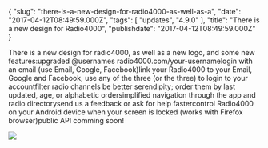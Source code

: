 {
    "slug": "there-is-a-new-design-for-radio4000-as-well-as-a",
    "date": "2017-04-12T08:49:59.000Z",
    "tags": [
        "updates",
        "4.9.0"
    ],
    "title": "There is a new design for Radio4000",
    "publishdate": "2017-04-12T08:49:59.000Z"
}

There is a new design for radio4000, as well as a new logo, and some new features:upgraded @usernames radio4000.com/your-usernamelogin with an email (use Email, Google, Facebook)link your Radio4000 to your Email, Google and Facebook, use any of the three (or the three) to login to your accountfilter radio channels be better serendipity; order them by last updated, age, or alphabetic ordersimplified navigation through the app and radio directorysend us a feedback or ask for help fastercontrol Radio4000 on your Android device when your screen is locked (works with Firefox browser)public API comming soon!

![](http://78.media.tumblr.com/190609c45bfa8402cfc5f9401d9e8c9c/tumblr_ooagjb7R0f1tmsbyro1_r1_1280.png)

